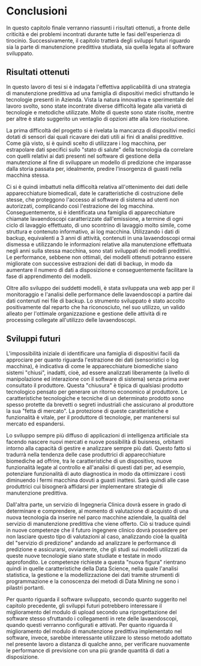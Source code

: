 # Conclusioni

In questo capitolo finale verranno riassunti i risultati ottenuti, a fronte delle criticità e dei problemi incontrati durante tutte le fasi dell'esperienza di tirocinio. Successivamente, il capitolo  tratterà degli sviluppi futuri riguardo sia la parte di manutenzione predittiva studiata, sia quella legata al software sviluppato.

## Risultati ottenuti

In questo lavoro di tesi si è indagata l'effettiva applicabilità di una strategia di manutenzione predittiva ad una famiglia di dispositivi medici sfruttando le tecnologie presenti in Azienda. Vista la natura innovativa e sperimentale del lavoro svolto, sono state incontrate diverse difficoltà legate alla varietà di tecnologie e metodiche utilizzate. Molte di queste sono state risolte, mentre per altre è stato suggerito un ventaglio di opzioni atte alla loro risoluzione.

La prima difficoltà del progetto si è rivelata la mancanza di dispositivi medici dotati di sensori dai quali ricavare dei dati utili ai fini di analisi predittive. Come già visto, si è quindi scelto di utilizzare i log macchina, per estrapolare dati specifici sullo "stato di salute" della tecnologia da correlare con quelli relativi ai dati presenti nel software di gestione della manutenzione al fine di sviluppare un modello di predizione che imparasse dalla storia passata per, idealmente, predire l'insorgenza di guasti nella macchina stessa.

Ci si è quindi imbattuti nella difficoltà relativa all'ottenimento dei dati delle apparecchiature biomedicali, date le caratteristiche di costruzione delle stesse, che proteggono l'accesso al software di sistema ad utenti non autorizzati, complicando così l'estrazione dei log macchina. Conseguentemente, si è identificata una famiglia di apparecchiature chiamate lavaendoscopi caratterizzate dall'emissione, a termine di ogni ciclo di lavaggio effettuato, di uno scontrino di lavaggio molto simile, come struttura e contenuto informativo, ai log macchina. Utilizzando i dati di backup, equivalenti a 3 anni di attività, contenuti in una lavaendoscopi ormai dismessa e utilizzando le informazioni relative alla manutenzione effettuata negli anni sulla stessa macchina, sono stati sviluppati dei modelli predittivi. Le performance, sebbene non ottimali, dei modelli ottenuti potranno essere migliorate con successive estrazioni dei dati di backup, in modo da aumentare il numero di dati a disposizione e conseguentemente facilitare la fase di apprendimento dei modelli.

Oltre allo sviluppo dei suddetti modelli, è stata sviluppata una web app per il monitoraggio e l'analisi delle performance delle lavaendoscopi a partire dai dati contenuti nei file di backup. Lo strumento sviluppato è stato accolto positivamente dal reparto che ha riconosciuto, nel suo utilizzo, un valido alleato per l'ottimale organizzazione e gestione delle attività di re processing collegate all'utilizzo delle lavaendoscopi.

## Sviluppi futuri

L'impossibilità iniziale di identificare una famiglia di dispositivi facili da approciare per quanto riguarda l'estrazione dei dati (sensoristici o log macchina), è indicativa di come le apparecchiature biomediche siano sistemi "chiusi", inadatti, cioè, ad essere analizzati liberamente (a livello di manipolazione ed interazione con il software di sistema) senza prima aver consultato il produttore. Questa "chiusura" è tipica di qualsiasi prodotto tecnologico pensato per generare un ritorno economico al produttore. Le caratteristiche tecnologiche e tecniche di un determinato prodotto sono spesso protette da brevetti o segreti industriali che assicurano al produttore la sua "fetta di mercato". La protezione di queste caratteristiche e funzionalità è vitale, per il produttore di tecnologie, per mantenersi sul mercato ed espandersi.

Lo sviluppo sempre più diffuso di applicazioni di intelligenza artificiale sta facendo nascere nuovi mercati e nuove possibilità di buisness, orbitanti intorno alla capacità di gestire e analizzare sempre più dati. Questo fatto si tradurrà nella tendenza delle case produttrici di apparecchiature biomediche ad offrire, tra le caratteristiche di un dispositivo, nuove funzionalità legate al controllo e all'analisi di questi dati per, ad esempio, potenziare funzionalità di auto diagnostica in modo da ottimizzare i costi diminuendo i fermi macchina dovuti a guasti inattesi. Sarà quindi alle case produttrici cui bisognerà affidarsi per implementare strategie di manutenzione predittiva.

Dall'altra parte, un servizio di Ingegneria Clinica dovrà essere in grado di determinare e comprendere, al momento di valutazione di acquisto di una nuova tecnologia da inserire nel parco macchine aziendale, la qualità del servizio di manutenzione predittiva che viene offerto. Ciò si traduce quindi in nuove competenze che il futuro ingegnere clinico dovrà possedere per non lasciare questo tipo di valutazioni al caso, analizzando cioè la qualità del "servizio di predizione" andando ad analizzare le performance di predizione e assicurarsi, ovviamente, che gli studi sui modelli utilizzati da queste nuove tecnologie siano state studiate e testate in modo approfondito. Le competenze richieste a questa "nuova figura" rientrano quindi in quelle caratteristiche della Data Science, nella quale l'analisi statistica, la gestione e la modellizzazione dei dati tramite strumenti di programmazione e la conoscenza dei metodi di Data Mining ne sono i pilastri portanti.

Per quanto riguarda il software sviluppato, secondo quanto suggerito nel capitolo precedente, gli sviluppi futuri potrebbero interessare il miglioramento del modulo di upload secondo una riprogettazione del software stesso sfruttando i collegamenti in rete delle lavaendoscopi, quando questi verranno configurati e attivati. Per quanto riguarda il miglioramento del modulo di manutenzione predittiva implementato nel software, invece, sarebbe interessante utilizzare lo stesso metodo adottato nel presente lavoro a distanza di qualche anno, per verificare nuovamente le performance di previsione con una più grande quantità di dati a disposizione.
